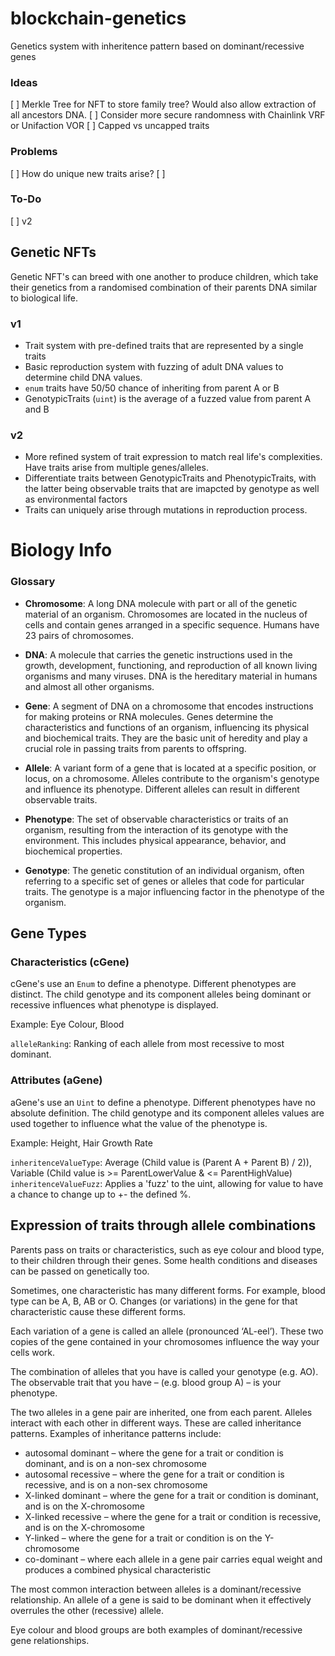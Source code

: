 # blockchain-genetics
Genetics system with inheritence pattern based on dominant/recessive genes

### Ideas
[ ] Merkle Tree for NFT to store family tree? Would also allow extraction of all ancestors DNA.
[ ] Consider more secure randomness with Chainlink VRF or Unifaction VOR
[ ] Capped vs uncapped traits

### Problems
[ ] How do unique new traits arise?
[ ] 

### To-Do
[ ] v2

## Genetic NFTs
Genetic NFT's can breed with one another to produce children, which take their genetics from a randomised combination of their parents DNA similar to biological life.

### v1
- Trait system with pre-defined traits that are represented by a single traits
- Basic reproduction system with fuzzing of adult DNA values to determine child DNA values.
- `enum` traits have 50/50 chance of inheriting from parent A or B
- GenotypicTraits (`uint`) is the average of a fuzzed value from parent A and B

### v2
- More refined system of trait expression to match real life's complexities. Have traits arise from multiple genes/alleles.
- Differentiate traits between GenotypicTraits and PhenotypicTraits, with the latter being observable traits that are imapcted by genotype as well as environmental factors
- Traits can uniquely arise through mutations in reproduction process.

# Biology Info

### Glossary
- **Chromosome**: A long DNA molecule with part or all of the genetic material of an organism. Chromosomes are located in the nucleus of cells and contain genes arranged in a specific sequence. Humans have 23 pairs of chromosomes.

- **DNA**: A molecule that carries the genetic instructions used in the growth, development, functioning, and reproduction of all known living organisms and many viruses. DNA is the hereditary material in humans and almost all other organisms.

- **Gene**: A segment of DNA on a chromosome that encodes instructions for making proteins or RNA molecules. Genes determine the characteristics and functions of an organism, influencing its physical and biochemical traits. They are the basic unit of heredity and play a crucial role in passing traits from parents to offspring.

- **Allele**: A variant form of a gene that is located at a specific position, or locus, on a chromosome. Alleles contribute to the organism's genotype and influence its phenotype. Different alleles can result in different observable traits.

- **Phenotype**: The set of observable characteristics or traits of an organism, resulting from the interaction of its genotype with the environment. This includes physical appearance, behavior, and biochemical properties.

- **Genotype**: The genetic constitution of an individual organism, often referring to a specific set of genes or alleles that code for particular traits. The genotype is a major influencing factor in the phenotype of the organism.

## Gene Types

### Characteristics (cGene)

cGene's use an `Enum` to define a phenotype. Different phenotypes are distinct.
The child genotype and its component alleles being dominant or recessive influences what phenotype is displayed.

Example: Eye Colour, Blood

`alleleRanking`: Ranking of each allele from most recessive to most dominant.

### Attributes (aGene)

aGene's use an `Uint` to define a phenotype. Different phenotypes have no absolute definition.
The child genotype and its component alleles values are used together to influence what the value of the phenotype is.

Example: Height, Hair Growth Rate

`inheritenceValueType`: Average (Child value is (Parent A + Parent B) / 2)), Variable (Child value is >= ParentLowerValue & <= ParentHighValue)
`inheritenceValueFuzz`: Applies a 'fuzz' to the uint, allowing for value to have a chance to change up to +- the defined %. 

## Expression of traits through allele combinations

Parents pass on traits or characteristics, such as eye colour and blood type, to their children through their genes. Some health conditions and diseases can be passed on genetically too.

Sometimes, one characteristic has many different forms. For example, blood type can be A, B, AB or O. Changes (or variations) in the gene for that characteristic cause these different forms.

Each variation of a gene is called an allele (pronounced ‘AL-eel’). These two copies of the gene contained in your chromosomes influence the way your cells work.

The combination of alleles that you have is called your genotype (e.g. AO). The observable trait that you have – (e.g. blood group A) – is your phenotype.

The two alleles in a gene pair are inherited, one from each parent. Alleles interact with each other in different ways. These are called inheritance patterns. Examples of inheritance patterns include:

- autosomal dominant – where the gene for a trait or condition is dominant, and is on a non-sex chromosome
- autosomal recessive – where the gene for a trait or condition is recessive, and is on a non-sex chromosome
- X-linked dominant – where the gene for a trait or condition is dominant, and is on the X-chromosome
- X-linked recessive – where the gene for a trait or condition is recessive, and is on the X-chromosome
- Y-linked – where the gene for a trait or condition is on the Y-chromosome
- co-dominant – where each allele in a gene pair carries equal weight and produces a combined physical characteristic

The most common interaction between alleles is a dominant/recessive relationship. An allele of a gene is said to be dominant when it effectively overrules the other (recessive) allele.

Eye colour and blood groups are both examples of dominant/recessive gene relationships.